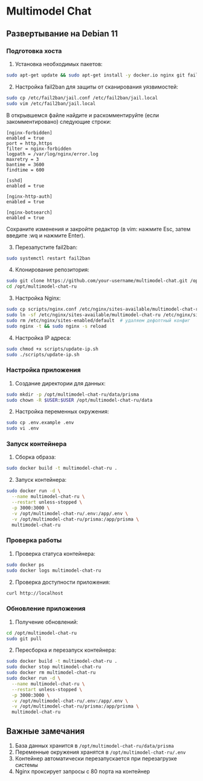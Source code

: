 # Multimodel Chat

## Развертывание на Debian 11

### Подготовка хоста

1. Установка необходимых пакетов:
```bash
sudo apt-get update && sudo apt-get install -y docker.io nginx git fail2ban vim
```

2. Настройка fail2ban для защиты от сканирования уязвимостей:
```bash
sudo cp /etc/fail2ban/jail.conf /etc/fail2ban/jail.local
sudo vim /etc/fail2ban/jail.local
```

   В открывшемся файле найдите и раскомментируйте (если закомментировано) следующие строки:
   ```
   [nginx-forbidden]
   enabled = true
   port = http,https
   filter = nginx-forbidden
   logpath = /var/log/nginx/error.log
   maxretry = 3
   bantime = 3600
   findtime = 600

   [sshd]
   enabled = true

   [nginx-http-auth]
   enabled = true

   [nginx-botsearch]
   enabled = true
   ```

   Сохраните изменения и закройте редактор (в vim: нажмите Esc, затем введите :wq и нажмите Enter).

3. Перезапустите fail2ban:
```bash
sudo systemctl restart fail2ban
```

4. Клонирование репозитория:
```bash
sudo git clone https://github.com/your-username/multimodel-chat.git /opt/multimodel-chat-ru
cd /opt/multimodel-chat-ru
```

3. Настройка Nginx:
```bash
sudo cp scripts/nginx.conf /etc/nginx/sites-available/multimodel-chat-ru
sudo ln -sf /etc/nginx/sites-available/multimodel-chat-ru /etc/nginx/sites-enabled/
sudo rm /etc/nginx/sites-enabled/default  # удаляем дефолтный конфиг
sudo nginx -t && sudo nginx -s reload
```

4. Настройка IP адреса:
```bash
sudo chmod +x scripts/update-ip.sh
sudo ./scripts/update-ip.sh
```

### Настройка приложения

1. Создание директории для данных:
```bash
sudo mkdir -p /opt/multimodel-chat-ru/data/prisma
sudo chown -R $USER:$USER /opt/multimodel-chat-ru/data
```

2. Настройка переменных окружения:
```bash
sudo cp .env.example .env
sudo vi .env
```

### Запуск контейнера

1. Сборка образа:
```bash
sudo docker build -t multimodel-chat-ru .
```

2. Запуск контейнера:
```bash
sudo docker run -d \
  --name multimodel-chat-ru \
  --restart unless-stopped \
  -p 3000:3000 \
  -v /opt/multimodel-chat-ru/.env:/app/.env \
  -v /opt/multimodel-chat-ru/prisma:/app/prisma \
  multimodel-chat-ru
```

### Проверка работы

1. Проверка статуса контейнера:
```bash
sudo docker ps
sudo docker logs multimodel-chat-ru
```

2. Проверка доступности приложения:
```bash
curl http://localhost
```

### Обновление приложения

1. Получение обновлений:
```bash
cd /opt/multimodel-chat-ru
sudo git pull
```

2. Пересборка и перезапуск контейнера:
```bash
sudo docker build -t multimodel-chat-ru .
sudo docker stop multimodel-chat-ru
sudo docker rm multimodel-chat-ru
sudo docker run -d \
  --name multimodel-chat-ru \
  --restart unless-stopped \
  -p 3000:3000 \
  -v /opt/multimodel-chat-ru/.env:/app/.env \
  -v /opt/multimodel-chat-ru/prisma:/app/prisma \
  multimodel-chat-ru
```

## Важные замечания

1. База данных хранится в `/opt/multimodel-chat-ru/data/prisma`
2. Переменные окружения хранятся в `/opt/multimodel-chat-ru/.env`
3. Контейнер автоматически перезапускается при перезагрузке системы
4. Nginx проксирует запросы с 80 порта на контейнер

